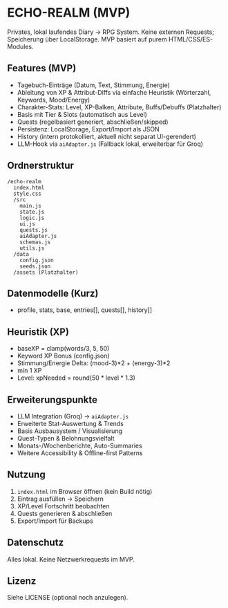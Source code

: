 # ECHO-REALM (MVP)

Privates, lokal laufendes Diary → RPG System. Keine externen Requests; Speicherung über LocalStorage. MVP basiert auf purem HTML/CSS/ES-Modules.

## Features (MVP)
- Tagebuch-Einträge (Datum, Text, Stimmung, Energie)
- Ableitung von XP & Attribut-Diffs via einfache Heuristik (Wörterzahl, Keywords, Mood/Energy)
- Charakter-Stats: Level, XP-Balken, Attribute, Buffs/Debuffs (Platzhalter)
- Basis mit Tier & Slots (automatisch aus Level)
- Quests (regelbasiert generiert, abschließen/skipped)
- Persistenz: LocalStorage, Export/Import als JSON
- History (intern protokolliert, aktuell nicht separat UI-gerendert)
- LLM-Hook via `aiAdapter.js` (Fallback lokal, erweiterbar für Groq)

## Ordnerstruktur
```
/echo-realm
  index.html
  style.css
  /src
    main.js
    state.js
    logic.js
    ui.js
    quests.js
    aiAdapter.js
    schemas.js
    utils.js
  /data
    config.json
    seeds.json
  /assets (Platzhalter)
```

## Datenmodelle (Kurz)
- profile, stats, base, entries[], quests[], history[]

## Heuristik (XP)
- baseXP = clamp(words/3, 5, 50)
- Keyword XP Bonus (config.json)
- Stimmung/Energie Delta: (mood-3)*2 + (energy-3)*2
- min 1 XP
- Level: xpNeeded = round(50 * level * 1.3)

## Erweiterungspunkte
- LLM Integration (Groq) → `aiAdapter.js`
- Erweiterte Stat-Auswertung & Trends
- Basis Ausbausystem / Visualisierung
- Quest-Typen & Belohnungsvielfalt
- Monats-/Wochenberichte, Auto-Summaries
- Weitere Accessibility & Offline-first Patterns

## Nutzung
1. `index.html` im Browser öffnen (kein Build nötig)
2. Eintrag ausfüllen → Speichern
3. XP/Level Fortschritt beobachten
4. Quests generieren & abschließen
5. Export/Import für Backups

## Datenschutz
Alles lokal. Keine Netzwerkrequests im MVP.

## Lizenz
Siehe LICENSE (optional noch anzulegen).
